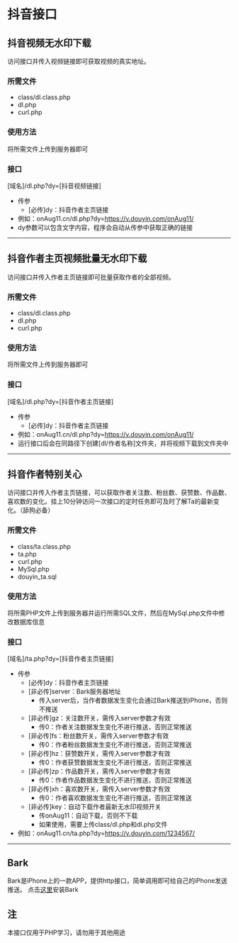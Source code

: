 # 抖音接口
## 抖音视频无水印下载
访问接口并传入视频链接即可获取视频的真实地址。
### 所需文件
* class/dl.class.php
* dl.php
* curl.php
### 使用方法
将所需文件上传到服务器即可
### 接口
[域名]/dl.php?dy=[抖音视频链接]
* 传参
  * [必传]dy：抖音作者主页链接
* 例如：onAug11.cn/dl.php?dy=https://v.douyin.com/onAug11/
* dy参数可以包含文字内容，程序会自动从传参中获取正确的链接
***
## 抖音作者主页视频批量无水印下载
访问接口并传入作者主页链接即可批量获取作者的全部视频。
### 所需文件
* class/dl.class.php
* dl.php
* curl.php
### 使用方法
将所需文件上传到服务器即可
### 接口
[域名]/dl.php?dy=[抖音作者主页链接]
* 传参
  * [必传]dy：抖音作者主页链接
* 例如：onAug11.cn/dl.php?dy=https://v.douyin.com/onAug11/
* 运行接口后会在同路径下创建[dl/作者名称]文件夹，并将视频下载到文件夹中
***
## 抖音作者特别关心
访问接口并传入作者主页链接，可以获取作者关注数、粉丝数、获赞数、作品数、喜欢数的变化。挂上10分钟访问一次接口的定时任务即可及时了解Ta的最新变化。（舔狗必备）
### 所需文件
* class/ta.class.php
* ta.php
* curl.php
* MySql.php
* douyin_ta.sql
### 使用方法
将所需PHP文件上传到服务器并运行所需SQL文件，然后在MySql.php文件中修改数据库信息
### 接口
[域名]/ta.php?dy=[抖音作者主页链接]
* 传参
  * [必传]dy：抖音作者主页链接
  * [非必传]server：Bark服务器地址
    * 传入server后，当作者数据发生变化会通过Bark推送到iPhone，否则不推送
  * [非必传]gz：关注数开关，需传入server参数才有效
    * 传0：作者关注数据发生变化不进行推送，否则正常推送
  * [非必传]fs：粉丝数开关，需传入server参数才有效
    * 传0：作者粉丝数据发生变化不进行推送，否则正常推送
  * [非必传]hz：获赞数开关，需传入server参数才有效
    * 传0：作者获赞数据发生变化不进行推送，否则正常推送
  * [非必传]zp：作品数开关，需传入server参数才有效
    * 传0：作者作品数据发生变化不进行推送，否则正常推送
  * [非必传]xh：喜欢数开关，需传入server参数才有效
    * 传0：作者喜欢数据发生变化不进行推送，否则正常推送
  * [非必传]key：自动下载作者最新无水印视频开关
    * 传onAug11：自动下载，否则不下载
    * 如果使用，需要上传class/dl.php和dl.php文件
* 例如：onAug11.cn/ta.php?dy=https://v.douyin.com/1234567/
***
## Bark
Bark是iPhone上的一款APP，提供http接口，简单调用即可给自己的iPhone发送推送。
点击[这里](https://apps.apple.com/cn/app/bark-%E7%BB%99%E4%BD%A0%E7%9A%84%E6%89%8B%E6%9C%BA%E5%8F%91%E6%8E%A8%E9%80%81/id1403753865)安装Bark
## 注
本接口仅用于PHP学习，请勿用于其他用途